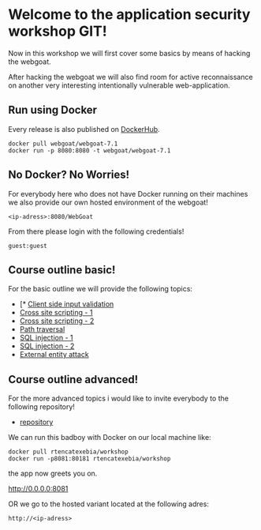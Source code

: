 # Welcome to the application security workshop GIT!

Now in this workshop we will first cover some basics by means of hacking the
webgoat. 

After hacking the webgoat we will also find room for active reconnaissance on
another very interesting intentionally vulnerable web-application.

## Run using Docker

Every release is also published on [DockerHub]((https://hub.docker.com/r/webgoat/webgoat-8.0/)).

```
docker pull webgoat/webgoat-7.1
docker run -p 8080:8080 -t webgoat/webgoat-7.1
```

## No Docker? No Worries!

For everybody here who does not have Docker running on their machines we also
provide our own hosted environment of the webgoat!

```
<ip-adress>:8080/WebGoat
```

From there please login with the following credentials!

```
guest:guest
```

## Course outline basic!

For the basic outline we will provide the following topics:

* [* [Client side input validation]()
* [Cross site scripting - 1]()
* [Cross site scripting - 2]()
* [Path traversal]()
* [SQL injection - 1]()
* [SQL injection - 2]()
* [External entity attack](javascript:alert(12))


## Course outline advanced!

For the more advanced topics i would like to invite everybody to the following repository!

* [repository](https://github.com/RiieCco/owasp-bay-area)

We can run this badboy with Docker on our local machine like:

```
docker pull rtencatexebia/workshop
docker run -p8081:80181 rtencatexebia/workshop
```

the app now greets you on.

http://0.0.0.0:8081

OR we go to the hosted variant located at the following adres:

```
http://<ip-adress>
```
